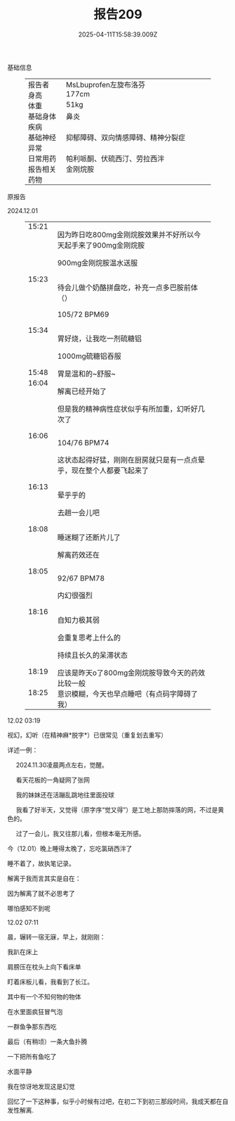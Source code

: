 ﻿---
title: 报告209
description: 
published: true
date: 2025-04-11T15:58:39.009Z
tags: 
editor: markdown
dateCreated: 2025-04-11T15:58:34.573Z
---

<p>基础信息</p>
<figure class="table">
  <table style="border-bottom:none;border-left:none;border-right:none;border-top:none;">
    <tbody>
      <tr>
        <td style="border-bottom:none;border-left:none;border-right:none;border-top:none;padding:0cm 5.4pt;vertical-align:top;width:78.0pt;">报告者</td>
        <td style="border-bottom:none;border-left:none;border-right:none;border-top:none;padding:0cm 5.4pt;vertical-align:top;width:336.8pt;">MsLbuprofen左旋布洛芬</td>
      </tr>
      <tr>
        <td style="border-bottom:none;border-left:none;border-right:none;border-top:none;padding:0cm 5.4pt;vertical-align:top;width:78.0pt;">身高</td>
        <td style="border-bottom:none;border-left:none;border-right:none;border-top:none;padding:0cm 5.4pt;vertical-align:top;width:336.8pt;">177cm</td>
      </tr>
      <tr>
        <td style="border-bottom:none;border-left:none;border-right:none;border-top:none;padding:0cm 5.4pt;vertical-align:top;width:78.0pt;">体重</td>
        <td style="border-bottom:none;border-left:none;border-right:none;border-top:none;padding:0cm 5.4pt;vertical-align:top;width:336.8pt;">51kg</td>
      </tr>
      <tr>
        <td style="border-bottom:none;border-left:none;border-right:none;border-top:none;padding:0cm 5.4pt;vertical-align:top;width:78.0pt;">基础身体疾病</td>
        <td style="border-bottom:none;border-left:none;border-right:none;border-top:none;padding:0cm 5.4pt;vertical-align:top;width:336.8pt;">鼻炎</td>
      </tr>
      <tr>
        <td style="border-bottom:none;border-left:none;border-right:none;border-top:none;padding:0cm 5.4pt;vertical-align:top;width:78.0pt;">基础神经异常</td>
        <td style="border-bottom:none;border-left:none;border-right:none;border-top:none;padding:0cm 5.4pt;vertical-align:top;width:336.8pt;">抑郁障碍、双向情感障碍、精神分裂症</td>
      </tr>
      <tr>
        <td style="border-bottom:none;border-left:none;border-right:none;border-top:none;padding:0cm 5.4pt;vertical-align:top;width:78.0pt;">日常用药</td>
        <td style="border-bottom:none;border-left:none;border-right:none;border-top:none;padding:0cm 5.4pt;vertical-align:top;width:336.8pt;">帕利哌酮、伏硫西汀、劳拉西泮</td>
      </tr>
      <tr>
        <td style="border-bottom:none;border-left:none;border-right:none;border-top:none;padding:0cm 5.4pt;vertical-align:top;width:78.0pt;">报告相关药物</td>
        <td style="border-bottom:none;border-left:none;border-right:none;border-top:none;padding:0cm 5.4pt;vertical-align:top;width:336.8pt;">金刚烷胺</td>
      </tr>
    </tbody>
  </table>
</figure>
<p>原报告</p>
<p>2024.12.01</p>
<figure class="table">
  <table style="border-bottom:none;border-left:none;border-right:none;border-top:none;">
    <tbody>
      <tr>
        <td style="border-bottom:none;border-left:none;border-right:none;border-top:none;padding:0cm 5.4pt;vertical-align:top;width:42.3pt;">15:21</td>
        <td style="border-bottom:none;border-left:none;border-right:none;border-top:none;padding:0cm 5.4pt;vertical-align:top;width:372.5pt;">
          <p>因为昨日吃800mg金刚烷胺效果并不好所以今天起手来了900mg金刚烷胺</p>
          <p>900mg金刚烷胺温水送服</p>
        </td>
      </tr>
      <tr>
        <td style="border-bottom:none;border-left:none;border-right:none;border-top:none;padding:0cm 5.4pt;vertical-align:top;width:42.3pt;">15:23</td>
        <td style="border-bottom:none;border-left:none;border-right:none;border-top:none;padding:0cm 5.4pt;vertical-align:top;width:372.5pt;">
          <p>待会儿做个奶酪拼盘吃，补充一点多巴胺前体（）</p>
          <p>105/72 BPM69</p>
        </td>
      </tr>
      <tr>
        <td style="border-bottom:none;border-left:none;border-right:none;border-top:none;padding:0cm 5.4pt;vertical-align:top;width:42.3pt;">15:34</td>
        <td style="border-bottom:none;border-left:none;border-right:none;border-top:none;padding:0cm 5.4pt;vertical-align:top;width:372.5pt;">
          <p>胃好烧，让我吃一剂硫糖铝</p>
          <p>1000mg硫糖铝吞服</p>
        </td>
      </tr>
      <tr>
        <td style="border-bottom:none;border-left:none;border-right:none;border-top:none;padding:0cm 5.4pt;vertical-align:top;width:42.3pt;">15:48</td>
        <td style="border-bottom:none;border-left:none;border-right:none;border-top:none;padding:0cm 5.4pt;vertical-align:top;width:372.5pt;">胃是温和的~舒服~</td>
      </tr>
      <tr>
        <td style="border-bottom:none;border-left:none;border-right:none;border-top:none;padding:0cm 5.4pt;vertical-align:top;width:42.3pt;">16:04</td>
        <td style="border-bottom:none;border-left:none;border-right:none;border-top:none;padding:0cm 5.4pt;vertical-align:top;width:372.5pt;">
          <p>解离已经开始了</p>
          <p>但是我的精神病性症状似乎有所加重，幻听好几次了</p>
        </td>
      </tr>
      <tr>
        <td style="border-bottom:none;border-left:none;border-right:none;border-top:none;padding:0cm 5.4pt;vertical-align:top;width:42.3pt;">16:06</td>
        <td style="border-bottom:none;border-left:none;border-right:none;border-top:none;padding:0cm 5.4pt;vertical-align:top;width:372.5pt;">
          <p>104/76 BPM74</p>
          <p>这状态起得好猛，刚刚在厨房就只是有一点点晕乎，现在整个人都要飞起来了</p>
        </td>
      </tr>
      <tr>
        <td style="border-bottom:none;border-left:none;border-right:none;border-top:none;padding:0cm 5.4pt;vertical-align:top;width:42.3pt;">16:13</td>
        <td style="border-bottom:none;border-left:none;border-right:none;border-top:none;padding:0cm 5.4pt;vertical-align:top;width:372.5pt;">
          <p>晕乎乎的</p>
          <p>去趟一会儿吧</p>
        </td>
      </tr>
      <tr>
        <td style="border-bottom:none;border-left:none;border-right:none;border-top:none;padding:0cm 5.4pt;vertical-align:top;width:42.3pt;">18:08</td>
        <td style="border-bottom:none;border-left:none;border-right:none;border-top:none;padding:0cm 5.4pt;vertical-align:top;width:372.5pt;">
          <p>睡迷糊了还断片儿了</p>
          <p>解离药效还在</p>
        </td>
      </tr>
      <tr>
        <td style="border-bottom:none;border-left:none;border-right:none;border-top:none;padding:0cm 5.4pt;vertical-align:top;width:42.3pt;">18:05</td>
        <td style="border-bottom:none;border-left:none;border-right:none;border-top:none;padding:0cm 5.4pt;vertical-align:top;width:372.5pt;">
          <p>92/67 BPM78</p>
          <p>内幻很强烈</p>
        </td>
      </tr>
      <tr>
        <td style="border-bottom:none;border-left:none;border-right:none;border-top:none;padding:0cm 5.4pt;vertical-align:top;width:42.3pt;">18:16</td>
        <td style="border-bottom:none;border-left:none;border-right:none;border-top:none;padding:0cm 5.4pt;vertical-align:top;width:372.5pt;">
          <p>自知力极其弱</p>
          <p>会重复思考上什么的</p>
          <p>持续且长久的呆滞状态</p>
        </td>
      </tr>
      <tr>
        <td style="border-bottom:none;border-left:none;border-right:none;border-top:none;padding:0cm 5.4pt;vertical-align:top;width:42.3pt;">18:19</td>
        <td style="border-bottom:none;border-left:none;border-right:none;border-top:none;padding:0cm 5.4pt;vertical-align:top;width:372.5pt;">应该是昨天o了800mg金刚烷胺导致今天的药效比较一般</td>
      </tr>
      <tr>
        <td style="border-bottom:none;border-left:none;border-right:none;border-top:none;padding:0cm 5.4pt;vertical-align:top;width:42.3pt;">18:25</td>
        <td style="border-bottom:none;border-left:none;border-right:none;border-top:none;padding:0cm 5.4pt;vertical-align:top;width:372.5pt;">意识模糊，今天也早点睡吧（有点码字障碍了我）</td>
      </tr>
    </tbody>
  </table>
</figure>
<p>12.02 03:19</p>
<p>视幻，幻听（在精神麻*脱字*）已很常见（重复划去重写）</p>
<p>详述一例：</p>
<p>&nbsp;&nbsp; &nbsp; 2024.11.30凌晨两点左右，觉醒。</p>
<p>&nbsp;&nbsp; &nbsp; 看天花板的一角疑网了张网</p>
<p>&nbsp;&nbsp; &nbsp; 我的妹妹还在活蹦乱跳地往里面投球</p>
<p>&nbsp;&nbsp; &nbsp; 我看了好半天，又觉得（原字序“觉又得”）是工地上那防摔落的网，不过是黄色的。</p>
<p>&nbsp;&nbsp; &nbsp; 过了一会儿，我又往那儿看，但根本毫无所感。</p>
<p>今（12.01）晚上睡得太晚了，忘吃氯硝西泮了</p>
<p>睡不着了，故执笔记录。</p>
<p>解离于我而言其实是自在：</p>
<p>因为解离了就不必思考了</p>
<p>哪怕感知不到呢</p>
<p>12.02 07:11</p>
<p>晨，辗转一宿无寐，早上，就刚刚：</p>
<p>我趴在床上</p>
<p>肩膀压在枕头上向下看床单</p>
<p>盯着床板儿看，我看到了长江。</p>
<p>其中有一个不知何物的物体</p>
<p>在水里面疯狂冒气泡</p>
<p>一群鱼争那东西吃</p>
<p>最后（有稍顷）一条大鱼扑腾</p>
<p>一下把所有鱼吃了</p>
<p>水面平静</p>
<p>我在惊讶地发现这是幻觉</p>
<p>回忆了一下这种事，似乎小时候有过吧，在初二下到初三那段时间，我成天都在自发性解离.</p>
<p>&nbsp;</p>
<p>&nbsp;</p>

